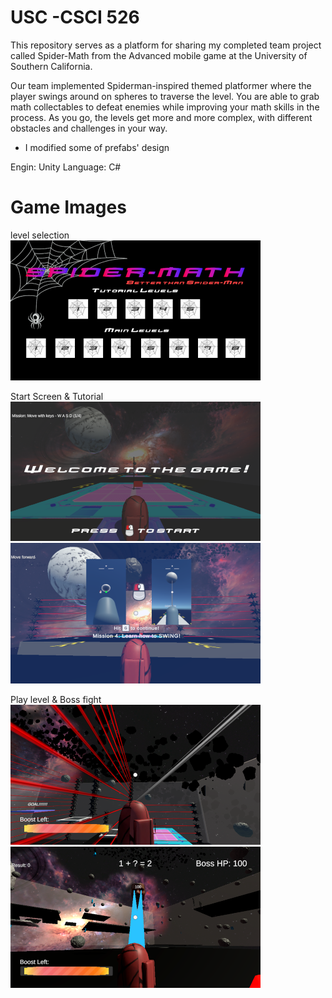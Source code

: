 # USC -CSCI 526

This repository serves as a platform for sharing my completed team project called Spider-Math from the Advanced mobile game at the University of Southern California.

Our team implemented Spiderman-inspired themed platformer where the player swings around on spheres to traverse the level. 
You are able to grab math collectables to defeat enemies while improving your math skills in the process. As you go, the levels get more and more complex, with different obstacles and challenges in your way.
* I modified some of prefabs' design

Engin: Unity
Language: C#

# Game Images
level selection <br>
![game image1](https://github.com/zldzksk1/USC-CSCI-526-Advanced-Mobile-Game/blob/main/Images/game001.png)

Start Screen & Tutorial <br>
![game image1](https://github.com/zldzksk1/USC-CSCI-526-Advanced-Mobile-Game/blob/main/Images/game002.png)
![game image1](https://github.com/zldzksk1/USC-CSCI-526-Advanced-Mobile-Game/blob/main/Images/game006.png)

Play level & Boss fight<br>
![game image1](https://github.com/zldzksk1/USC-CSCI-526-Advanced-Mobile-Game/blob/main/Images/game003.png)
![game image1](https://github.com/zldzksk1/USC-CSCI-526-Advanced-Mobile-Game/blob/main/Images/game004.png)
